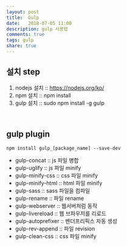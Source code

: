 ```yaml
---
layout: post
title:  Gulp
date:   2018-07-05 11:00
description: gulp 사용법
comments: true
tags: gulp
share: true 
---
```


## 설치 step

1. nodejs 설치 :: https://nodejs.org/ko/
2. npm 설치 :: npm install
3. gulp 설치 :: sudo npm install -g gulp

<br>

## gulp plugin

```
npm install gulp_[package_name] --save-dev
```

* gulp-concat :: js 파일 병합
* gulp-uglify :: js 파일 minify
* gulp-minify-css :: css 파일 minify
* gulp-minify-html :: html 파일 minify
* gulp-sass :: sass 파일을 컴파일
* gulp-rename :: 파일 rename
* gulp-webserver :: 웹서버처럼 동작
* gulp-livereload :: 웹 브파우저를 리로드
* gulp-autoprefixer :: 벤더프리픽스 자동 생성
* gulp-rev-append :: 파일 revision
* gulp-clean-css :: css 파일 minify

<br>
<br>
<br>
<br>
<br>